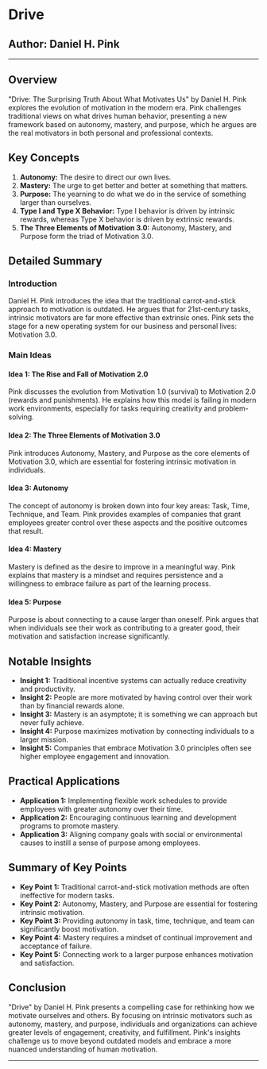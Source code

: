 # Drive

## Author: Daniel H. Pink

---

## Overview
"Drive: The Surprising Truth About What Motivates Us" by Daniel H. Pink explores the evolution of motivation in the modern era. Pink challenges traditional views on what drives human behavior, presenting a new framework based on autonomy, mastery, and purpose, which he argues are the real motivators in both personal and professional contexts.

## Key Concepts
1. **Autonomy:** The desire to direct our own lives.
2. **Mastery:** The urge to get better and better at something that matters.
3. **Purpose:** The yearning to do what we do in the service of something larger than ourselves.
4. **Type I and Type X Behavior:** Type I behavior is driven by intrinsic rewards, whereas Type X behavior is driven by extrinsic rewards.
5. **The Three Elements of Motivation 3.0:** Autonomy, Mastery, and Purpose form the triad of Motivation 3.0.

## Detailed Summary
### Introduction
Daniel H. Pink introduces the idea that the traditional carrot-and-stick approach to motivation is outdated. He argues that for 21st-century tasks, intrinsic motivators are far more effective than extrinsic ones. Pink sets the stage for a new operating system for our business and personal lives: Motivation 3.0.

### Main Ideas
#### Idea 1: The Rise and Fall of Motivation 2.0
Pink discusses the evolution from Motivation 1.0 (survival) to Motivation 2.0 (rewards and punishments). He explains how this model is failing in modern work environments, especially for tasks requiring creativity and problem-solving.

#### Idea 2: The Three Elements of Motivation 3.0
Pink introduces Autonomy, Mastery, and Purpose as the core elements of Motivation 3.0, which are essential for fostering intrinsic motivation in individuals.

#### Idea 3: Autonomy
The concept of autonomy is broken down into four key areas: Task, Time, Technique, and Team. Pink provides examples of companies that grant employees greater control over these aspects and the positive outcomes that result.

#### Idea 4: Mastery
Mastery is defined as the desire to improve in a meaningful way. Pink explains that mastery is a mindset and requires persistence and a willingness to embrace failure as part of the learning process.

#### Idea 5: Purpose
Purpose is about connecting to a cause larger than oneself. Pink argues that when individuals see their work as contributing to a greater good, their motivation and satisfaction increase significantly.

## Notable Insights
- **Insight 1:** Traditional incentive systems can actually reduce creativity and productivity.
- **Insight 2:** People are more motivated by having control over their work than by financial rewards alone.
- **Insight 3:** Mastery is an asymptote; it is something we can approach but never fully achieve.
- **Insight 4:** Purpose maximizes motivation by connecting individuals to a larger mission.
- **Insight 5:** Companies that embrace Motivation 3.0 principles often see higher employee engagement and innovation.

## Practical Applications
- **Application 1:** Implementing flexible work schedules to provide employees with greater autonomy over their time.
- **Application 2:** Encouraging continuous learning and development programs to promote mastery.
- **Application 3:** Aligning company goals with social or environmental causes to instill a sense of purpose among employees.

## Summary of Key Points
- **Key Point 1:** Traditional carrot-and-stick motivation methods are often ineffective for modern tasks.
- **Key Point 2:** Autonomy, Mastery, and Purpose are essential for fostering intrinsic motivation.
- **Key Point 3:** Providing autonomy in task, time, technique, and team can significantly boost motivation.
- **Key Point 4:** Mastery requires a mindset of continual improvement and acceptance of failure.
- **Key Point 5:** Connecting work to a larger purpose enhances motivation and satisfaction.

## Conclusion
"Drive" by Daniel H. Pink presents a compelling case for rethinking how we motivate ourselves and others. By focusing on intrinsic motivators such as autonomy, mastery, and purpose, individuals and organizations can achieve greater levels of engagement, creativity, and fulfillment. Pink's insights challenge us to move beyond outdated models and embrace a more nuanced understanding of human motivation.

---